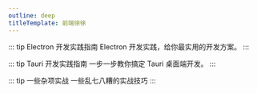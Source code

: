 ```yaml
---
outline: deep
titleTemplate: 前端徐徐
---
```


::: tip Electron 开发实践指南
Electron 开发实践，给你最实用的开发方案。
:::

::: tip Tauri 开发实践指南
一步一步教你搞定 Tauri 桌面端开发。
:::

::: tip 一些杂项实战
一些乱七八糟的实战技巧
:::

<Graph />
